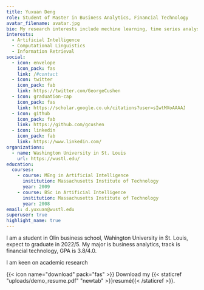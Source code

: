 ```yaml
---
title: Yuxuan Deng
role: Student of Master in Business Analytics, Financial Technology
avatar_filename: avatar.jpg
bio: My research interests include mechine learning, time series analysis, etc.
interests:
  - Artificial Intelligence
  - Computational Linguistics
  - Information Retrieval
social:
  - icon: envelope
    icon_pack: fas
    link: /#contact
  - icon: twitter
    icon_pack: fab
    link: https://twitter.com/GeorgeCushen
  - icon: graduation-cap
    icon_pack: fas
    link: https://scholar.google.co.uk/citations?user=sIwtMXoAAAAJ
  - icon: github
    icon_pack: fab
    link: https://github.com/gcushen
  - icon: linkedin
    icon_pack: fab
    link: https://www.linkedin.com/
organizations:
  - name: Washington University in St. Louis
    url: https://wustl.edu/
education:
  courses:
    - course: MEng in Artificial Intelligence
      institution: Massachusetts Institute of Technology
      year: 2009
    - course: BSc in Artificial Intelligence
      institution: Massachusetts Institute of Technology
      year: 2008
email: d.yuxuan@wustl.edu
superuser: true
highlight_name: true
---
```

I am a student in Olin business school, Wahington University in St. Louis, expect to graduate in 2022/5. My major is business analytics, track is financial technology, GPA is 3.8/4.0.

I am keen on academic research

{{< icon name="download" pack="fas" >}} Download my {{< staticref "uploads/demo_resume.pdf" "newtab" >}}resumé{{< /staticref >}}.